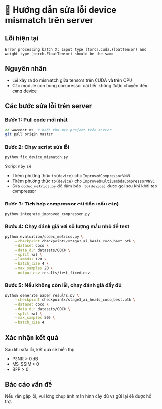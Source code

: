# 🔧 Hướng dẫn sửa lỗi device mismatch trên server

## Lỗi hiện tại
```
Error processing batch X: Input type (torch.cuda.FloatTensor) and weight type (torch.FloatTensor) should be the same
```

## Nguyên nhân
- Lỗi xảy ra do mismatch giữa tensors trên CUDA và trên CPU
- Các module con trong compressor cải tiến không được chuyển đến cùng device

## Các bước sửa lỗi trên server

### Bước 1: Pull code mới nhất
```bash
cd wavenet-mv  # hoặc thư mục project trên server
git pull origin master
```

### Bước 2: Chạy script sửa lỗi
```bash
python fix_device_mismatch.py
```

Script này sẽ:
- Thêm phương thức `to(device)` cho `ImprovedCompressorVNVC`
- Thêm phương thức `to(device)` cho `ImprovedMultiLambdaCompressorVNVC`
- Sửa `codec_metrics.py` để đảm bảo `.to(device)` được gọi sau khi khởi tạo compressor

### Bước 3: Tích hợp compressor cải tiến (nếu cần)
```bash
python integrate_improved_compressor.py
```

### Bước 4: Chạy đánh giá với số lượng mẫu nhỏ để test
```bash
python evaluation/codec_metrics.py \
    --checkpoint checkpoints/stage3_ai_heads_coco_best.pth \
    --dataset coco \
    --data_dir datasets/COCO \
    --split val \
    --lambdas 128 \
    --batch_size 4 \
    --max_samples 20 \
    --output_csv results/test_fixed.csv
```

### Bước 5: Nếu không còn lỗi, chạy đánh giá đầy đủ
```bash
python generate_paper_results.py \
    --checkpoint checkpoints/stage3_ai_heads_coco_best.pth \
    --dataset coco \
    --data_dir datasets/COCO \
    --split val \
    --max_samples 500 \
    --batch_size 4
```

## Xác nhận kết quả
Sau khi sửa lỗi, kết quả sẽ hiển thị:
- PSNR > 0 dB
- MS-SSIM > 0
- BPP > 0

## Báo cáo vấn đề
Nếu vẫn gặp lỗi, vui lòng chụp ảnh màn hình đầy đủ và gửi lại để được hỗ trợ. 